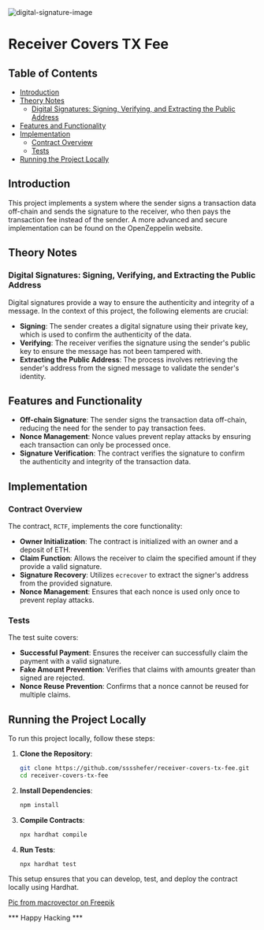 <img src="https://github.com/user-attachments/assets/78052828-6734-402f-8359-a20156f4f840" alt="digital-signature-image"/>

# Receiver Covers TX Fee

## Table of Contents

- [Introduction](#introduction)
- [Theory Notes](#theory-notes)
  - [Digital Signatures: Signing, Verifying, and Extracting the Public Address](#digital-signatures-signing-verifying-and-extracting-the-public-address)
- [Features and Functionality](#features-and-functionality)
- [Implementation](#implementation)
  - [Contract Overview](#contract-overview)
  - [Tests](#tests)
- [Running the Project Locally](#running-the-project-locally)

## Introduction

This project implements a system where the sender signs a transaction data off-chain and sends the signature to the receiver, who then pays the transaction fee instead of the sender. A more advanced and secure implementation can be found on the OpenZeppelin website.

## Theory Notes

### Digital Signatures: Signing, Verifying, and Extracting the Public Address

Digital signatures provide a way to ensure the authenticity and integrity of a message. In the context of this project, the following elements are crucial:
- **Signing**: The sender creates a digital signature using their private key, which is used to confirm the authenticity of the data.
- **Verifying**: The receiver verifies the signature using the sender's public key to ensure the message has not been tampered with.
- **Extracting the Public Address**: The process involves retrieving the sender's address from the signed message to validate the sender's identity.

## Features and Functionality

- **Off-chain Signature**: The sender signs the transaction data off-chain, reducing the need for the sender to pay transaction fees.
- **Nonce Management**: Nonce values prevent replay attacks by ensuring each transaction can only be processed once.
- **Signature Verification**: The contract verifies the signature to confirm the authenticity and integrity of the transaction data.

## Implementation

### Contract Overview

The contract, `RCTF`, implements the core functionality:
- **Owner Initialization**: The contract is initialized with an owner and a deposit of ETH.
- **Claim Function**: Allows the receiver to claim the specified amount if they provide a valid signature.
- **Signature Recovery**: Utilizes `ecrecover` to extract the signer's address from the provided signature.
- **Nonce Management**: Ensures that each nonce is used only once to prevent replay attacks.

### Tests

The test suite covers:
- **Successful Payment**: Ensures the receiver can successfully claim the payment with a valid signature.
- **Fake Amount Prevention**: Verifies that claims with amounts greater than signed are rejected.
- **Nonce Reuse Prevention**: Confirms that a nonce cannot be reused for multiple claims.

## Running the Project Locally

To run this project locally, follow these steps:

1. **Clone the Repository**:
    ```bash
    git clone https://github.com/sssshefer/receiver-covers-tx-fee.git
    cd receiver-covers-tx-fee
    ```

2. **Install Dependencies**:
    ```bash
    npm install
    ```

3. **Compile Contracts**:
    ```bash
    npx hardhat compile
    ```

4. **Run Tests**:
    ```bash
    npx hardhat test
    ```

This setup ensures that you can develop, test, and deploy the contract locally using Hardhat.

<a href="https://ru.freepik.com/free-vector/znacok-biometriceskoi-identifikacii_23182515.htm#fromView=search&page=1&position=1&uuid=17aafe63-81d9-48e0-9c0e-202683d1dd44">Pic from macrovector on Freepik</a>

*** Happy Hacking ***
